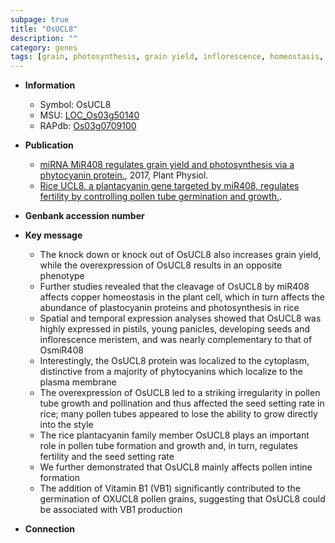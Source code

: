 ```yaml
---
subpage: true
title: "OsUCL8"
description: ""
category: genes
tags: [grain, photosynthesis, grain yield, inflorescence, homeostasis, plasma membrane, copper, growth, pollen, seed, fertility]
---
```


* **Information**  
    + Symbol: OsUCL8  
    + MSU: [LOC_Os03g50140](http://rice.plantbiology.msu.edu/cgi-bin/ORF_infopage.cgi?orf=LOC_Os03g50140)  
    + RAPdb: [Os03g0709100](http://rapdb.dna.affrc.go.jp/viewer/gbrowse_details/irgsp1?name=Os03g0709100)  

* **Publication**  
    + [miRNA MiR408 regulates grain yield and photosynthesis via a phytocyanin protein.](http://www.ncbi.nlm.nih.gov/pubmed?term=miRNA+MiR408+regulates+grain+yield+and+photosynthesis+via+a+phytocyanin+protein.%5BTitle%5D), 2017, Plant Physiol.
    + [Rice UCL8, a plantacyanin gene targeted by miR408, regulates fertility by controlling pollen tube germination and growth.](N+Y).

* **Genbank accession number**  

* **Key message**  
    + The knock down or knock out of OsUCL8 also increases grain yield, while the overexpression of OsUCL8 results in an opposite phenotype
    + Further studies revealed that the cleavage of OsUCL8 by miR408 affects copper homeostasis in the plant cell, which in turn affects the abundance of plastocyanin proteins and photosynthesis in rice
    + Spatial and temporal expression analyses showed that OsUCL8 was highly expressed in pistils, young panicles, developing seeds and inflorescence meristem, and was nearly complementary to that of OsmiR408
    + Interestingly, the OsUCL8 protein was localized to the cytoplasm, distinctive from a majority of phytocyanins which localize to the plasma membrane
    + The overexpression of OsUCL8 led to a striking irregularity in pollen tube growth and pollination and thus affected the seed setting rate in rice; many pollen tubes appeared to lose the ability to grow directly into the style
    + The rice plantacyanin family member OsUCL8 plays an important role in pollen tube formation and growth and, in turn, regulates fertility and the seed setting rate
    + We further demonstrated that OsUCL8 mainly affects pollen intine formation
    + The addition of Vitamin B1 (VB1) significantly contributed to the germination of OXUCL8 pollen grains, suggesting that OsUCL8 could be associated with VB1 production

* **Connection**  



